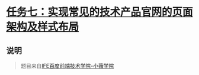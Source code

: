 # [任务七：实现常见的技术产品官网的页面架构及样式布局](https://mayfulq.github.io/ife2017/XiaoWei/task-7/index.html)
## 说明
>题目来自[IFE百度前端技术学院-小薇学院](http://ife.baidu.com/course/detail/id/102)